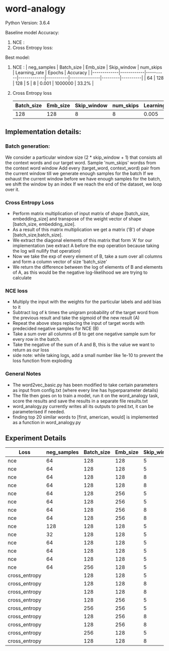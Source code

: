 # word-analogy

Python Version: 3.6.4

Baseline model Accuracy: 
 1. NCE :  
 2. Cross Entropy loss:

Best model:
 1. NCE : 
    | neg_samples | Batch_size | Emb_size | Skip_window | num_skips | Learning_rate | Epochs  | Accuracy |
    |-------------|------------|----------|-------------|-----------|---------------|---------|----------|
    | 64          | 128        | 128      | 5           | 8         | 0.001         | 1000000 | 33.2%    |

 2. Cross Entropy loss 

    | Batch_size | Emb_size | Skip_window | num_skips | Learning_rate | Epochs  | Accuracy |
    |------------|----------|-------------|-----------|---------------|---------|----------|
    | 128        | 128      | 8           | 8         | 0.005         | 400000  | 33.6%    |


## Implementation details:

### Batch generation:

We consider a particular window size (2 * skip_window + 1) that consists all the context words and our target word.
Sample 'num_skips' wordss from the context word window
Add every (target_word, context_word) pair from the current window till we generate enough samples for the batch
If we exhaust the current window before we have enough samples for the batch, we shift the window by an index
If we reach the end of the dataset, we loop over it.


### Cross Entropy Loss

* Perform matrix multiplication of input matrix of shape [batch_size, embedding_size] and transpose of the weight vector of shape [batch_size, embedding_size].
* As a result of this matrix multiplication we get a matrix ('B') of shape [batch_size,batch_size]. 
* We extract the diagonal elements of this matrix that form 'A' for our implementation (we extract A before the exp operation because taking the log will nullify that operation)
* Now we take the exp of every element of B, take a sum over all columns and form a column vector of size 'batch_size'
* We return the difference between the log of elements of B and elements of A, as this would be the negative log-likelihood we are trying to calculate

### NCE loss

* Multiply the input with the weights for the particular labels and add bias to it
* Subtract log of k times the unigram probability of the target word from the previous result and take the sigmoid of the new result (A)
* Repeat the above steps replacing the input of target words with predecided negative samples for NCE (B)
* Take a sum over all columns of B to get one negative sample sum for every row in the batch.
* Take the negative of the sum of A and B, this is the value we want to return as our loss
* side note: while taking logs, add a small number like 1e-10 to prevent the loss function from exploding


### General Notes

* The word2vec_basic.py has been modified to take certain parameters as input from config.txt (where every line has hyperparameter details)
* The file then goes on to train a model, run it on the word_analogy task, score the results and save the results in a separate file results.txt
* word_analogy.py currently writes all its outputs to pred.txt, it can be parameterised if needed.
* finding top 20 similar words to [first, american, would] is implemented as a function in word_analogy.py

## Experiment Details

| Loss          | neg_samples | Batch_size | Emb_size | Skip_window | num_skips | Learning_rate | Epochs  | Accuracy |
|---------------|-------------|------------|----------|-------------|-----------|---------------|---------|----------|
| nce           | 64          | 128        | 128      | 5           | 8         | 0.01          | 200001  | 34.6%    |
| nce           | 64          | 128        | 128      | 5           | 8         | 0.001         | 1000001 | 28.3%    |
| nce           | 64          | 128        | 128      | 8           | 8         | 0.01          | 200001  | 30.2%    |
| nce           | 64          | 128        | 128      | 8           | 8         | 0.001         | 1000001 | 32.0%    |
| nce           | 64          | 128        | 256      | 5           | 8         | 0.01          | 200001  | 32.7%    |
| nce           | 64          | 128        | 256      | 5           | 8         | 0.001         | 1000001 | 31.7%    |
| nce           | 64          | 128        | 256      | 8           | 8         | 0.01          | 200001  | 31.9%    |
| nce           | 64          | 128        | 256      | 8           | 8         | 0.001         | 1000001 | 30.4%    |
| nce           | 128         | 128        | 128      | 5           | 8         | 0.01          | 200001  | 29.8%    |
| nce           | 32          | 128        | 128      | 5           | 8         | 0.01          | 200001  | 31.9%    |
| nce           | 64          | 128        | 128      | 5           | 8         | 0.01          | 140001  | 33.4%    |
| nce           | 64          | 128        | 128      | 5           | 8         | 0.01          | 200000  | 33.4%    |
| nce           | 64          | 128        | 128      | 5           | 8         | 0.001         | 1000000 | 33.2%    |
| nce           | 64          | 256        | 128      | 5           | 8         | 0.01          | 200000  | 33.4%    |
| cross_entropy |             | 128        | 128      | 5           | 8         | 0.01          | 200001  | 33.4%    |
| cross_entropy |             | 128        | 128      | 8           | 8         | 0.01          | 200001  | 32.1%    |
| cross_entropy |             | 128        | 128      | 8           | 8         | 0.005         | 400001  | 32.5%    |
| cross_entropy |             | 128        | 256      | 5           | 8         | 0.01          | 200001  | 31.0%    |
| cross_entropy |             | 256        | 256      | 5           | 8         | 0.005         | 400001  | 29.9%    |
| cross_entropy |             | 128        | 256      | 8           | 8         | 0.01          | 200001  | 31.7%    |
| cross_entropy |             | 128        | 256      | 8           | 8         | 0.005         | 400001  | 31.8%    |
| cross_entropy |             | 256        | 128      | 5           | 8         | 0.01          | 200000  | 33.4%    |
| cross_entropy |             | 128        | 128      | 8           | 8         | 0.005         | 400000  | 33.6%    |



